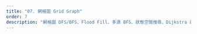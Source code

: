 ```yaml
---
title: "07. 網格圖 Grid Graph"
order: 7
description: "網格圖 DFS/BFS、Flood Fill、多源 BFS、狀態空間搜尋、Dijkstra 最短路徑完整解法"
---
```

